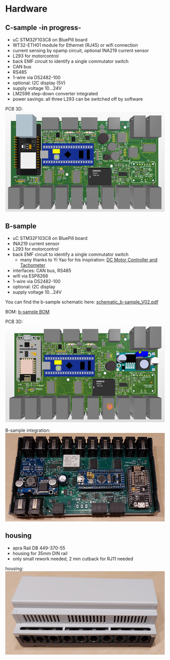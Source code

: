 # Hardware

## C-sample -in progress-
- uC STM32F103C8 on BluePill board
- WT32-ETH01 module for Ethernet (RJ45) or wifi connection
- current sensing by opamp circuit, optional INA219 current sensor
- L293 for motorcontrol
- back EMF circuit to identify a single commutator switch
- CAN bus
- RS485
- 1-wire via DS2482-100
- optional: I2C display (5V)
- supply voltage 10...24V
- LM2596 step-down converter integrated
- power savings: all three L293 can be switched off by software 

PCB 3D: ![-](./hardware/c-sample_pcb_3D.PNG "c-sample pcb 3D teaser")

## B-sample
- uC STM32F103C8 on BluePill board
- INA219 current sensor
- L293 for motorcontrol
- back EMF circuit to identify a single commutator switch
  - many thanks to Yi Yao for his inspiration: [DC Motor Controller and Tachometer](http://yyao.ca/projects/motor_controller_tachometer/)
- interfaces: CAN bus, RS485
- wifi via ESP8266
- 1-wire via DS2482-100
- optional: I2C display
- supply voltage 10...24V

You can find the b-sample schematic here: [schematic_b-sample_V02.pdf](./hardware/schematic_b-sample_V02.pdf)

BOM: [b-sample BOM](https://htmlpreview.github.io/?https://github.com/Lenti84/VdMot_Controller/blob/master/hardware/bom.htm)

PCB 3D: ![-](./hardware/b-sample_pcb_3D.PNG "b-sample pcb 3D")

B-sample integration: ![-](./hardware/b-sample_1.png "b-sample integration")


## housing
- apra Rail DB 449-370-55
- housing for 35mm DIN rail
- only small rework needed, 2 mm cutback for RJ11 needed

housing: ![-](./hardware/housing.png "housing")
